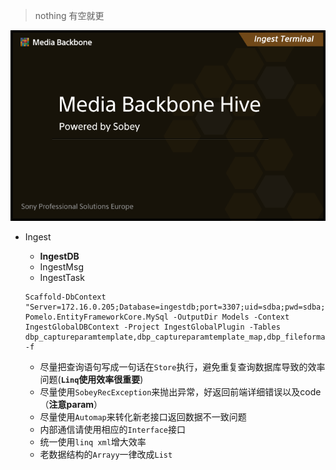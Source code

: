 > nothing
> 有空就更

![avatar](IngestSplash.png)

- Ingest
  - **IngestDB**
  - IngestMsg
  - IngestTask

  ```
  Scaffold-DbContext "Server=172.16.0.205;Database=ingestdb;port=3307;uid=sdba;pwd=sdba;" Pomelo.EntityFrameworkCore.MySql -OutputDir Models -Context IngestGlobalDBContext -Project IngestGlobalPlugin -Tables dbp_captureparamtemplate,dbp_captureparamtemplate_map,dbp_fileformatinfo,dbp_global,dbp_global_program,dbp_global_state -f
  ```

  * 尽量把查询语句写成一句话在`Store`执行，避免重复查询数据库导致的效率问题(**`Linq`使用效率很重要**)
  * 尽量使用`SobeyRecException`来抛出异常，好返回前端详细错误以及code（**注意param**）
  * 尽量使用`Automap`来转化新老接口返回数据不一致问题
  * 内部通信请使用相应的`Interface`接口
  * 统一使用`linq xml`增大效率
  * 老数据结构的`Arrayy`一律改成`List`